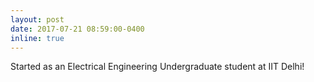 ```yaml
---
layout: post
date: 2017-07-21 08:59:00-0400
inline: true
---
```


Started as an Electrical Engineering Undergraduate student at IIT Delhi!
